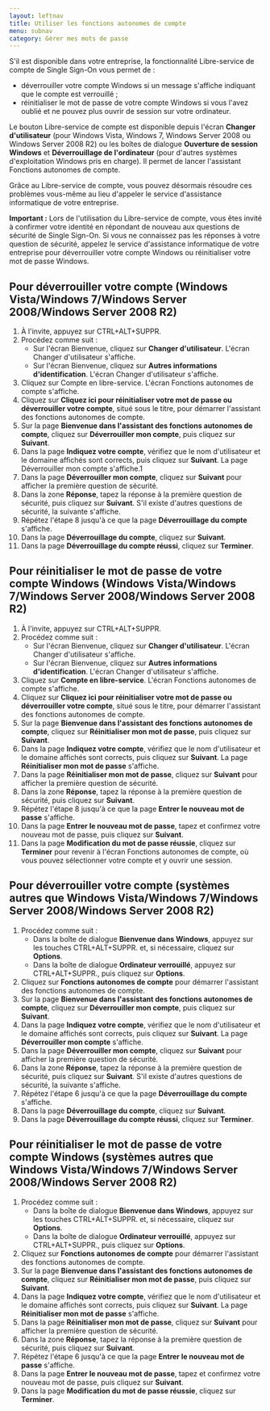 ```yaml
---
layout: leftnav
title: Utiliser les fonctions autonomes de compte
menu: subnav
category: Gérer mes mots de passe
---
```


S'il est disponible dans votre entreprise, la fonctionnalité Libre-service de compte de Single Sign-On vous permet de :

* déverrouiller votre compte Windows si un message s'affiche indiquant que le compte est verrouillé ;
* réinitialiser le mot de passe de votre compte Windows si vous l'avez oublié et ne pouvez plus ouvrir de session sur votre ordinateur.

Le bouton Libre-service de compte est disponible depuis l'écran **Changer d'utilisateur** (pour Windows Vista, Windows 7, Windows Server 2008 ou Windows Server 2008 R2) ou les boîtes de dialogue **Ouverture de session Windows** et **Déverrouillage de l'ordinateur** (pour d'autres systèmes d'exploitation Windows pris en charge). Il permet de lancer l'assistant Fonctions autonomes de compte.

Grâce au Libre-service de compte, vous pouvez désormais résoudre ces problèmes vous-même au lieu d'appeler le service d'assistance informatique de votre entreprise.

**Important :** Lors de l'utilisation du Libre-service de compte, vous êtes invité à confirmer votre identité en répondant de nouveau aux questions de sécurité de Single Sign-On. Si vous ne connaissez pas les réponses à votre question de sécurité, appelez le service d'assistance informatique de votre entreprise pour déverrouiller votre compte Windows ou réinitialiser votre mot de passe Windows.

## Pour déverrouiller votre compte (Windows Vista/Windows 7/Windows Server 2008/Windows Server 2008 R2)

1. À l'invite, appuyez sur CTRL+ALT+SUPPR.
1. Procédez comme suit :
   * Sur l'écran Bienvenue, cliquez sur **Changer d'utilisateur**. L'écran Changer d'utilisateur s'affiche.
   * Sur l'écran Bienvenue, cliquez sur **Autres informations d'identification**. L'écran Changer d'utilisateur s'affiche.
1. Cliquez sur Compte en libre-service. L'écran Fonctions autonomes de compte s'affiche.
1. Cliquez sur **Cliquez ici pour réinitialiser votre mot de passe ou déverrouiller votre compte**, situé sous le titre, pour démarrer l'assistant des fonctions autonomes de compte.
1. Sur la page **Bienvenue dans l'assistant des fonctions autonomes de compte**, cliquez sur **Déverrouiller mon compte**, puis cliquez sur **Suivant**.
1. Dans la page **Indiquez votre compte**, vérifiez que le nom d'utilisateur et le domaine affichés sont corrects, puis cliquez sur **Suivant**. La page Déverrouiller mon compte s'affiche.1
1. Dans la page **Déverrouiller mon compte**, cliquez sur **Suivant** pour afficher la première question de sécurité.
1. Dans la zone **Réponse**, tapez la réponse à la première question de sécurité, puis cliquez sur **Suivant**. S'il existe d'autres questions de sécurité, la suivante s'affiche.
1. Répétez l'étape 8 jusqu'à ce que la page **Déverrouillage du compte** s'affiche.
1. Dans la page **Déverrouillage du compte**, cliquez sur **Suivant**.
1. Dans la page **Déverrouillage du compte réussi**, cliquez sur **Terminer**.

## Pour réinitialiser le mot de passe de votre compte Windows (Windows Vista/Windows 7/Windows Server 2008/Windows Server 2008 R2)

1. À l'invite, appuyez sur CTRL+ALT+SUPPR.
1. Procédez comme suit :
   * Sur l'écran Bienvenue, cliquez sur **Changer d'utilisateur**. L'écran Changer d'utilisateur s'affiche.
   * Sur l'écran Bienvenue, cliquez sur **Autres informations d'identification**. L'écran Changer d'utilisateur s'affiche.
1. Cliquez sur **Compte en libre-service**. L'écran Fonctions autonomes de compte s'affiche.
1. Cliquez sur **Cliquez ici pour réinitialiser votre mot de passe ou déverrouiller votre compte**, situé sous le titre, pour démarrer l'assistant des fonctions autonomes de compte.
1. Sur la page **Bienvenue dans l'assistant des fonctions autonomes de compte**, cliquez sur **Réinitialiser mon mot de passe**, puis cliquez sur **Suivant**.
1. Dans la page **Indiquez votre compte**, vérifiez que le nom d'utilisateur et le domaine affichés sont corrects, puis cliquez sur **Suivant**. La page **Réinitialiser mon mot de passe** s'affiche.
1. Dans la page **Réinitialiser mon mot de passe**, cliquez sur **Suivant** pour afficher la première question de sécurité.
1. Dans la zone **Réponse**, tapez la réponse à la première question de sécurité, puis cliquez sur **Suivant**.
1. Répétez l'étape 8 jusqu'à ce que la page **Entrer le nouveau mot de passe** s'affiche.
1. Dans la page **Entrer le nouveau mot de passe**, tapez et confirmez votre nouveau mot de passe, puis cliquez sur **Suivant**.
1. Dans la page **Modification du mot de passe réussie**, cliquez sur **Terminer** pour revenir à l'écran Fonctions autonomes de compte, où vous pouvez sélectionner votre compte et y ouvrir une session.

## Pour déverrouiller votre compte (systèmes autres que Windows Vista/Windows 7/Windows Server 2008/Windows Server 2008 R2)

1. Procédez comme suit :
   * Dans la boîte de dialogue **Bienvenue dans Windows**, appuyez sur les touches CTRL+ALT+SUPPR. et, si nécessaire, cliquez sur **Options**.
   * Dans la boîte de dialogue **Ordinateur verrouillé**, appuyez sur CTRL+ALT+SUPPR., puis cliquez sur **Options**.
1. Cliquez sur **Fonctions autonomes de compte** pour démarrer l'assistant des fonctions autonomes de compte.
1. Sur la page **Bienvenue dans l'assistant des fonctions autonomes de compte**, cliquez sur **Déverrouiller mon compte**, puis cliquez sur **Suivant**.
1. Dans la page **Indiquez votre compte**, vérifiez que le nom d'utilisateur et le domaine affichés sont corrects, puis cliquez sur **Suivant**. La page **Déverrouiller mon compte** s'affiche.
1. Dans la page **Déverrouiller mon compte**, cliquez sur **Suivant** pour afficher la première question de sécurité.
1. Dans la zone **Réponse**, tapez la réponse à la première question de sécurité, puis cliquez sur **Suivant**. S'il existe d'autres questions de sécurité, la suivante s'affiche.
1. Répétez l'étape 6 jusqu'à ce que la page **Déverrouillage du compte** s'affiche.
1. Dans la page **Déverrouillage du compte**, cliquez sur **Suivant**.
1. Dans la page **Déverrouillage du compte réussi**, cliquez sur **Terminer**.

## Pour réinitialiser le mot de passe de votre compte Windows (systèmes autres que Windows Vista/Windows 7/Windows Server 2008/Windows Server 2008 R2)

1. Procédez comme suit :
   * Dans la boîte de dialogue **Bienvenue dans Windows**, appuyez sur les touches CTRL+ALT+SUPPR. et, si nécessaire, cliquez sur **Options**.
   * Dans la boîte de dialogue **Ordinateur verrouillé**, appuyez sur CTRL+ALT+SUPPR., puis cliquez sur **Options**.
1. Cliquez sur **Fonctions autonomes de compte** pour démarrer l'assistant des fonctions autonomes de compte.
1. Sur la page **Bienvenue dans l'assistant des fonctions autonomes de compte**, cliquez sur **Réinitialiser mon mot de passe**, puis cliquez sur **Suivant**.
1. Dans la page **Indiquez votre compte**, vérifiez que le nom d'utilisateur et le domaine affichés sont corrects, puis cliquez sur **Suivant**. La page **Réinitialiser mon mot de passe** s'affiche.
1. Dans la page **Réinitialiser mon mot de passe**, cliquez sur **Suivant** pour afficher la première question de sécurité.
1. Dans la zone **Réponse**, tapez la réponse à la première question de sécurité, puis cliquez sur **Suivant**.
1. Répétez l'étape 6 jusqu'à ce que la page **Entrer le nouveau mot de passe** s'affiche.
1. Dans la page **Entrer le nouveau mot de passe**, tapez et confirmez votre nouveau mot de passe, puis cliquez sur **Suivant**.
1. Dans la page **Modification du mot de passe réussie**, cliquez sur **Terminer**.

